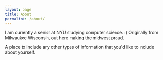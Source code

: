 ```yaml
---
layout: page
title: About
permalink: /about/
---
```


I am currently a senior at NYU studying computer science. :) Originally from Milwaukee Wisconsin, out here making the midwest proud.

A place to include any other types of information that you'd like to include about yourself.

